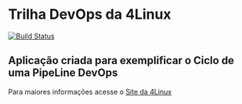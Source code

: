 # Trilha DevOps da 4Linux

<!-- Altere a Flag abaixo com sua URL do Travis -->
[![Build Status](https://travis-ci.com/Gabriel-dragon/DevOpsLab-HelloWorld.svg?branch=master)](https://travis-ci.com/Gabriel-dragon/DevOpsLab-HelloWorld)

## Aplicação criada para exemplificar o Ciclo de uma PipeLine DevOps


Para maiores informações acesse o [Site da 4Linux](https://www.4linux.com.br/cursos/devops)

